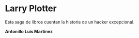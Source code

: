 # Larry Plotter

Esta saga de libros cuentan la historia de un hacker excepcional.

**Antonillo Luis Martinez**


